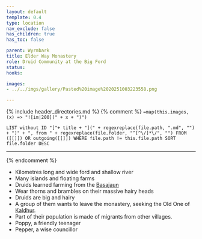 ```yaml
---
layout: default
template: 0.4
type: location
nav_exclude: false
has_children: true
has_toc: false

parent: Wyrmbark
title: Elder Way Monastery
role: Druid Community at the Big Ford
status: 
hooks:

images:
- ../../imgs/gallery/Pasted%20image%2020251003223558.png

---
```


{% include header_directories.md %}
{% comment %}
`=map(this.images, (x) => "![im|200](" + x + ")")`
```dataview
LIST without ID "["+ title + "](" + regexreplace(file.path, ".md", "") + ")" + ", from " + regexreplace(file.folder, "^[^\/]*\/", "") FROM ([[]]) OR outgoing([[]]) WHERE file.path != this.file.path SORT file.folder DESC
```
---

{% endcomment %}

- Kilometres long and wide ford and shallow river
- Many islands and floating farms
- Druids learned farming from the [Basajaun](Basajaun.md)
- Wear thorns and brambles on their massive hairy heads
- Druids are big and hairy
- A group of them wants to leave the monastery, seeking the Old One of [Kaldhur](../Kaldhur/index.md).
- Part of their population is made of migrants from other villages.
- Poppy, a friendly teenager
- Pepper, a wise councillor 
